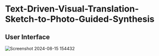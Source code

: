 # Text-Driven-Visual-Translation-Sketch-to-Photo-Guided-Synthesis



## User Interface

![Screenshot 2024-08-15 154432](https://github.com/user-attachments/assets/4160c19f-007d-48cf-ad9c-4f03abc15ee2)
